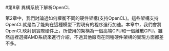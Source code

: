 #第8章 異構系統下解析OpenCL

第2章中，我們討論過如何權衡不同的硬件架構(支持OpenCL)。這些架構支持OpenCL就是為了能夠在這種模型下對現有的程序進行加速。本章中，我們會將OpenCL映射到實際硬件上，所使用的架構為一個高端CPU和一個離散GPU。雖然這裡選擇AMD系統來進行介紹，不過其他廠商在同種硬件架構的實現方面都差不多。



